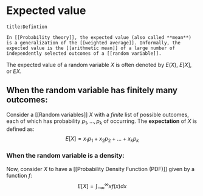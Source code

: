 # Expected value
```ad-summary 
title:Defintion 

In [[Probability theory]], the expected value (also called **mean**) is a generalization of the [[weighted average]]. Informally, the expected value is the [[arithmetic mean]] of a large number of independently selected outcomes of a [[random variable]].
```

The expected value of a random variable $X$ is often denoted by $E(X)$, $E[X]$, or $EX$.

## When the random variable has finitely many outcomes:

Consider a [[Random variables]] $X$ with a *finite* list of possible outcomes, each of which has 
probability $p_{1},\ldots,p_{k}$ of occurring. The **expectation** of $X$ is defined as:
$$
E[X]=x_{1}p_{1}+x_{2}p_{2}+\ldots+x_{k}p_{k}
$$

### When the random variable is a density:

Now, consider $X$ to have a [[Probability Density Function (PDF)]] given by a function $f$:
$$
E[X]=\int_{-\infty}^{\infty}xf(x)dx
$$
